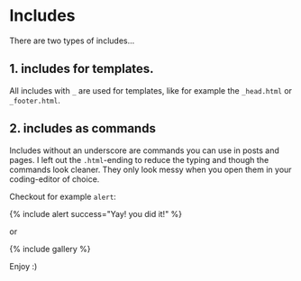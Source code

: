 # Includes

There are two types of includes...



## 1. includes for templates.

All includes with `_` are used for templates, like for example the `_head.html` or `_footer.html`.



## 2. includes as commands

Includes without an underscore are commands you can use in posts and pages. I left out the `.html`-ending to reduce the typing and though the commands look cleaner. They only look messy when you open them in your coding-editor of choice.

Checkout for example `alert`:

{% include alert success="Yay! you did it!" %}

or

{% include gallery %}

Enjoy :)